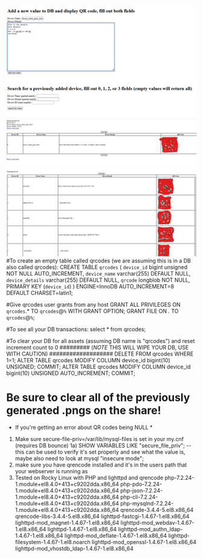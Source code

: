 ![Add new device](https://github.com/serosenstein/qrcode_asset_manager/raw/main/add_new_device.png "Add new device")
![Screen After newly added device](https://github.com/serosenstein/qrcode_asset_manager/raw/main/screen_after_add.png "screen after newly added device")
![search all](https://github.com/serosenstein/qrcode_asset_manager/raw/main/search_all.png "search all")
#To create an empty table called qrcodes (we are assuming this is in a DB also called qrcodes):
CREATE TABLE `qrcodes` (
  `device_id` bigint unsigned NOT NULL AUTO_INCREMENT,
  `device_name` varchar(255) DEFAULT NULL,
  `device_details` varchar(255) DEFAULT NULL,
  `qrcode` longblob NOT NULL,
  PRIMARY KEY (`device_id`)
) ENGINE=InnoDB AUTO_INCREMENT=8 DEFAULT CHARSET=latin1;

#Give qrcodes user grants from any host
GRANT ALL PRIVILEGES ON `qrcodes`.* TO `qrcodes`@`%` WITH GRANT OPTION;
GRANT FILE ON *.* TO `qrcodes`@`%`;

#To see all your DB transactions:
select * from qrcodes;

#To clear your DB for all assets (assuming DB name is "qrcodes") and reset increment count to 0
######### (*NOTE* THIS WILL WIPE YOUR DB, USE WITH CAUTION) ###################
DELETE FROM qrcodes WHERE 1=1;
ALTER TABLE qrcodes MODIFY COLUMN device_id bigint(10) UNSIGNED;
COMMIT;
ALTER TABLE qrcodes MODIFY COLUMN device_id bigint(10) UNSIGNED AUTO_INCREMENT;
COMMIT;
# Be sure to clear all of the previously generated .pngs on the share!

* If you're getting an error about QR codes being NULL *
1) Make sure secure-file-priv=/var/lib/mysql-files is set in your my.cnf (requires DB bounce)
1a) SHOW VARIABLES LIKE "secure_file_priv"; -- this can be used to verify it's set properly and see what the value is, maybe also need to look at mysql "insecure mode";
2) make sure you have qrencode installed and it's in the users path that your webserver is running as
3) Tested on Rocky Linux with PHP and lighttpd and qrencode
	php-7.2.24-1.module+el8.4.0+413+c9202dda.x86_64
	php-pdo-7.2.24-1.module+el8.4.0+413+c9202dda.x86_64
	php-json-7.2.24-1.module+el8.4.0+413+c9202dda.x86_64
	php-cli-7.2.24-1.module+el8.4.0+413+c9202dda.x86_64
	php-mysqlnd-7.2.24-1.module+el8.4.0+413+c9202dda.x86_64
	qrencode-3.4.4-5.el8.x86_64
	qrencode-libs-3.4.4-5.el8.x86_64
	lighttpd-fastcgi-1.4.67-1.el8.x86_64
	lighttpd-mod_magnet-1.4.67-1.el8.x86_64
	lighttpd-mod_webdav-1.4.67-1.el8.x86_64
	lighttpd-1.4.67-1.el8.x86_64
	lighttpd-mod_authn_ldap-1.4.67-1.el8.x86_64
	lighttpd-mod_deflate-1.4.67-1.el8.x86_64
	lighttpd-filesystem-1.4.67-1.el8.noarch
	lighttpd-mod_openssl-1.4.67-1.el8.x86_64
	lighttpd-mod_vhostdb_ldap-1.4.67-1.el8.x86_64
